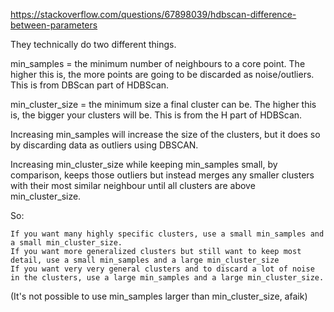 https://stackoverflow.com/questions/67898039/hdbscan-difference-between-parameters

They technically do two different things.

min_samples = the minimum number of neighbours to a core point. The higher this is, the more points are going to be discarded as noise/outliers. This is from DBScan part of HDBScan.

min_cluster_size = the minimum size a final cluster can be. The higher this is, the bigger your clusters will be. This is from the H part of HDBScan.

Increasing min_samples will increase the size of the clusters, but it does so by discarding data as outliers using DBSCAN.

Increasing min_cluster_size while keeping min_samples small, by comparison, keeps those outliers but instead merges any smaller clusters with their most similar neighbour until all clusters are above min_cluster_size.

So:

    If you want many highly specific clusters, use a small min_samples and a small min_cluster_size.
    If you want more generalized clusters but still want to keep most detail, use a small min_samples and a large min_cluster_size
    If you want very very general clusters and to discard a lot of noise in the clusters, use a large min_samples and a large min_cluster_size.

(It's not possible to use min_samples larger than min_cluster_size, afaik)
